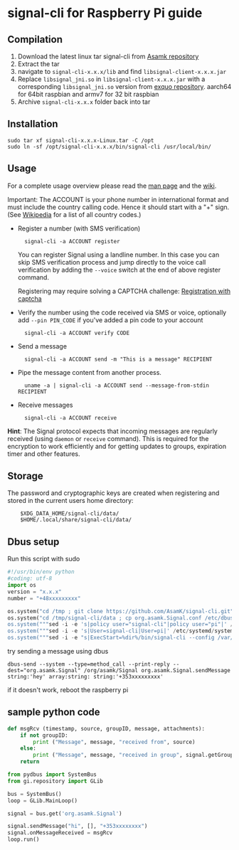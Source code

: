 # signal-cli for Raspberry Pi guide

## Compilation
1. Download the latest linux tar signal-cli from [Asamk repository](https://github.com/AsamK/signal-cli/releases/latest)
2. Extract the tar
3. navigate to `signal-cli-x.x.x/lib` and find `libsignal-client-x.x.x.jar`
4. Replace `libsignal_jni.so` in `libsignal-client-x.x.x.jar` with a corresponding `libsignal_jni.so` version from [exquo repository](https://github.com/exquo/signal-libs-build/releases/). aarch64 for 64bit raspbian and armv7 for 32 bit raspbian
5. Archive `signal-cli-x.x.x` folder back into tar

## Installation

```ssh
sudo tar xf signal-cli-x.x.x-Linux.tar -C /opt
sudo ln -sf /opt/signal-cli-x.x.x/bin/signal-cli /usr/local/bin/
```

## Usage

For a complete usage overview please read
the [man page](https://github.com/AsamK/signal-cli/blob/master/man/signal-cli.1.adoc) and
the [wiki](https://github.com/AsamK/signal-cli/wiki).

Important: The ACCOUNT is your phone number in international format and must include the country calling code. Hence it
should start with a "+" sign. (See [Wikipedia](https://en.wikipedia.org/wiki/List_of_country_calling_codes) for a list
of all country codes.)

* Register a number (with SMS verification)

        signal-cli -a ACCOUNT register

  You can register Signal using a landline number. In this case you can skip SMS verification process and jump directly
  to the voice call verification by adding the `--voice` switch at the end of above register command.

  Registering may require solving a CAPTCHA
  challenge: [Registration with captcha](https://github.com/AsamK/signal-cli/wiki/Registration-with-captcha)

* Verify the number using the code received via SMS or voice, optionally add `--pin PIN_CODE` if you've added a pin code
  to your account

        signal-cli -a ACCOUNT verify CODE

* Send a message

        signal-cli -a ACCOUNT send -m "This is a message" RECIPIENT

* Pipe the message content from another process.

        uname -a | signal-cli -a ACCOUNT send --message-from-stdin RECIPIENT

* Receive messages

        signal-cli -a ACCOUNT receive

**Hint**: The Signal protocol expects that incoming messages are regularly received (using `daemon` or `receive`
command). This is required for the encryption to work efficiently and for getting updates to groups, expiration timer
and other features.

## Storage

The password and cryptographic keys are created when registering and stored in the current users home directory:

        $XDG_DATA_HOME/signal-cli/data/
        $HOME/.local/share/signal-cli/data/

## Dbus setup
Run this script with sudo
```python
#!/usr/bin/env python
#coding: utf-8
import os
version = "x.x.x"
number = "+48xxxxxxxxx"

os.system("cd /tmp ; git clone https://github.com/AsamK/signal-cli.git")
os.system("cd /tmp/signal-cli/data ; cp org.asamk.Signal.conf /etc/dbus-1/system.d/ ; cp org.asamk.Signal.service /usr/share/dbus-1/sy>os.system("""sed -i -e "s|%dir%|/opt/signal-cli-""" + version + """/|" -e "s|%number%|""" + number + """|" /etc/systemd/system/signal->
os.system("""sed -i -e 's|policy user="signal-cli"|policy user="pi"|' /etc/dbus-1/system.d/org.asamk.Signal.conf""")
os.system("""sed -i -e 's|User=signal-cli|User=pi|' /etc/systemd/system/signal-cli.service""")
os.system("""sed -i -e "s|ExecStart=%dir%/bin/signal-cli --config /var/lib/signal-cli daemon --system|ExecStart=/opt/signal-cli-""" + version + """//bin/signal-cli -u """ + number + """ daemon --system|" /etc/systemd/system/signal-cli.service""")
```

try sending a message using dbus

```ssh
dbus-send --system --type=method_call --print-reply --dest="org.asamk.Signal" /org/asamk/Signal org.asamk.Signal.sendMessage string:'hey' array:string: string:'+353xxxxxxxxx'
```

if it doesn't work, reboot the raspberry pi

## sample python code
```python
def msgRcv (timestamp, source, groupID, message, attachments):
    if not groupID:
        print ("Message", message, "received from", source)
    else:
        print ("Message", message, "received in group", signal.getGroupName (groupID))
    return

from pydbus import SystemBus
from gi.repository import GLib

bus = SystemBus()
loop = GLib.MainLoop()

signal = bus.get('org.asamk.Signal')

signal.sendMessage("hi", [], "+353xxxxxxxx")
signal.onMessageReceived = msgRcv
loop.run()
```